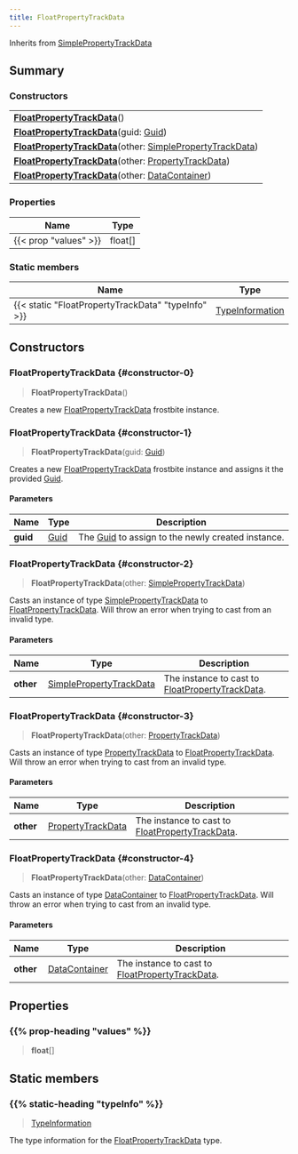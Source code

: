 ```yaml
---
title: FloatPropertyTrackData
---
```


Inherits from 
[SimplePropertyTrackData](/vext/ref/fb/simplepropertytrackdata)

## Summary
### Constructors
| |
| ----------- |
| **[FloatPropertyTrackData](#constructor-0)**() |
| **[FloatPropertyTrackData](#constructor-1)**(guid: [Guid](/vext/ref/shared/class/guid)) |
| **[FloatPropertyTrackData](#constructor-2)**(other: [SimplePropertyTrackData](/vext/ref/fb/simplepropertytrackdata)) |
| **[FloatPropertyTrackData](#constructor-3)**(other: [PropertyTrackData](/vext/ref/fb/propertytrackdata)) |
| **[FloatPropertyTrackData](#constructor-4)**(other: [DataContainer](/vext/ref/shared/class/datacontainer)) |

### Properties
| Name | Type |
| ---- | ---- |
| {{< prop "values" >}} | float[] |

### Static members
| Name | Type |
| ---- | ---- |
| {{< static "FloatPropertyTrackData" "typeInfo" >}} | [TypeInformation](/vext/ref/shared/class/typeinformation) |

## Constructors
### FloatPropertyTrackData {#constructor-0}
> **FloatPropertyTrackData**()

Creates a new [FloatPropertyTrackData](/vext/ref/fb/floatpropertytrackdata) frostbite instance.

### FloatPropertyTrackData {#constructor-1}
> **FloatPropertyTrackData**(guid: [Guid](/vext/ref/shared/class/guid))

Creates a new [FloatPropertyTrackData](/vext/ref/fb/floatpropertytrackdata) frostbite instance and assigns it the provided [Guid](/vext/ref/shared/class/guid).

#### Parameters
| Name | Type | Description |
| ---- | ---- | ----------- |
| **guid** | [Guid](/vext/ref/shared/class/guid) | The [Guid](/vext/ref/shared/class/guid) to assign to the newly created instance. |

### FloatPropertyTrackData {#constructor-2}
> **FloatPropertyTrackData**(other: [SimplePropertyTrackData](/vext/ref/fb/simplepropertytrackdata))

Casts an instance of type [SimplePropertyTrackData](/vext/ref/fb/simplepropertytrackdata) to [FloatPropertyTrackData](/vext/ref/fb/floatpropertytrackdata). Will throw an error when trying to cast from an invalid type.

#### Parameters
| Name | Type | Description |
| ---- | ---- | ----------- |
| **other** | [SimplePropertyTrackData](/vext/ref/fb/simplepropertytrackdata) | The instance to cast to [FloatPropertyTrackData](/vext/ref/fb/floatpropertytrackdata). |

### FloatPropertyTrackData {#constructor-3}
> **FloatPropertyTrackData**(other: [PropertyTrackData](/vext/ref/fb/propertytrackdata))

Casts an instance of type [PropertyTrackData](/vext/ref/fb/propertytrackdata) to [FloatPropertyTrackData](/vext/ref/fb/floatpropertytrackdata). Will throw an error when trying to cast from an invalid type.

#### Parameters
| Name | Type | Description |
| ---- | ---- | ----------- |
| **other** | [PropertyTrackData](/vext/ref/fb/propertytrackdata) | The instance to cast to [FloatPropertyTrackData](/vext/ref/fb/floatpropertytrackdata). |

### FloatPropertyTrackData {#constructor-4}
> **FloatPropertyTrackData**(other: [DataContainer](/vext/ref/shared/class/datacontainer))

Casts an instance of type [DataContainer](/vext/ref/shared/class/datacontainer) to [FloatPropertyTrackData](/vext/ref/fb/floatpropertytrackdata). Will throw an error when trying to cast from an invalid type.

#### Parameters
| Name | Type | Description |
| ---- | ---- | ----------- |
| **other** | [DataContainer](/vext/ref/shared/class/datacontainer) | The instance to cast to [FloatPropertyTrackData](/vext/ref/fb/floatpropertytrackdata). |

## Properties
### {{% prop-heading "values" %}}
> **float**[]

## Static members
### {{% static-heading "typeInfo" %}}
> [TypeInformation](/vext/ref/shared/class/typeinformation)

The type information for the [FloatPropertyTrackData](/vext/ref/fb/floatpropertytrackdata) type.

